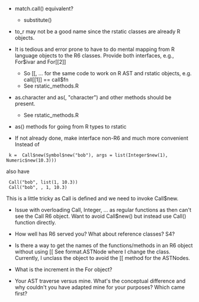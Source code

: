 + match.call() equivalent?
  + substitute()

+ to_r may not be a good name since the rstatic classes are already R objects.

+ It is tedious and error prone to have to do mental mapping from R language objects
  to the R6 classes.  Provide both interfaces, e.g.,  For$ivar and For[[2]]
   +  So [[, ... for the same code to work on R AST and rstatic objects, e.g.
      call[[1]] == call$fn
   + See rstatic_methods.R

+ as.character and as(, "character") and other methods should be present.
  + See rstatic_methods.R

+ as() methods for going from R types to rstatic

+ If not already done, make interface non-R6 and much more convenient
  Instead of
```  
 k =  Call$new(Symbol$new("bob"), args = list(Integer$new(1), Numeric$new(10.3)))
```
 also have
``` 
 Call("bob", list(1, 10.3))
 Call("bob", , 1, 10.3)
```
This is a little tricky as Call is defined and we need to invoke Call$new.
   + Issue with overloading Call, Integer, ... as regular functions as then can't see  the Call R6 object.
     Want to avoid Call$new()  but instead use Call() function directly.

+ How well has R6 served you? What about reference classes?  S4?

+ Is there a way to get the names of the functions/methods in an R6 object without using [[
  See format.ASTNode where I change the class.
  Currently, I unclass the object to avoid the [[ method for the ASTNodes.

+ What is the increment in the For object?


+ Your AST traverse versus mine.  What's the conceptual difference and why couldn't you have adapted
  mine for your purposes?  Which came first?
